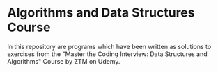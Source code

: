 # Algorithms and Data Structures Course

In this repository are programs which have been written as solutions to exercises from the "Master the Coding Interview: Data Structures and Algorithms" Course by ZTM on Udemy.
